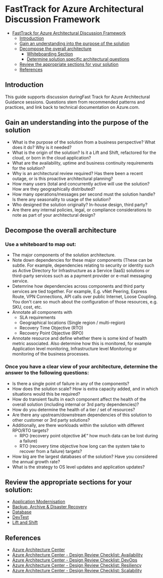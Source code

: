 # FastTrack for Azure Architectural Discussion Framework

- [FastTrack for Azure Architectural Discussion Framework](#fasttrack-for-azure-architectural-discussion-framework)
  * [Introduction](#introduction)
  * [Gain an understanding into the purpose of the solution](#gain-an-understanding-into-the-purpose-of-the-solution)
  * [Decompose the overall architecture](#decompose-the-overall-architecture)
    + [Whiteboarding Section](#use-a-whiteboard-to-map-out-)
    + [Determine solution specific architectural questions](#once-you-have-a-clear-view-of-your-architecture--determine-the-answer-to-the-following-questions-)
  * [Review the appropriate sections for your solution](#review-the-appropriate-sections-for-your-solution-)
  * [References](#references)

## Introduction
This guide supports discussion duringFast Track for Azure Architectural Guidance sessions. Questions stem from recommended patterns and practices, and link back to technical documentation on Azure.com.

## Gain an understanding into the purpose of the solution

* What is the purpose of the solution from a business perspective? What does it do? Why is it needed?
* What is the origin of the solution? Is it a Lift and Shift, refactored for the cloud, or born in the cloud application?
* What are the availability, uptime and business continuity requirements for the solution?
* Why is an architectural review required? Has there been a recent outage, or is this proactive architectural planning?
* How many users (total and concurrently active will use the solution? How are they geographically distributed?
* How many operations/messages per second must the solution handle? Is there any seasonality to usage of the solution?
* Who designed the solution originally? In-house design, third party?
* Are there any internal policies, legal, or compliance considerations to note as part of your architectural design?

## Decompose the overall architecture

### Use a whiteboard to map out:

* The major components of the solution architecture.
* Note down dependencies for these major components (These can be subtle. For example, dependencies relating to security or identity such as Active Directory for Infrastructure as a Service (IaaS) solutions or third-party services such as a payment provider or e-mail messaging service.
* Detemrine how  dependencies across components and third party services are tied together. For example, E.g. vNet Peering, Express Route, VPN Connections, API calls over public Internet, Loose Coupling.  You don't care so much about the configuration of those resources, e.g. SKU, cost, etc.
* Annotate all components with
	* SLA requirements
	* Geographical locations (Single region / multi-region)
	* Recovery Time Objective (RTO)
	* Recovery Point Objective (RPO)
* Annotate resource and define whether there is some kind of health metric associated. Also determine how this is monitored, for example Application level monitoring, Infrastructure level Monitoring or monitoring of the business processes.

### Once you have a clear view of your architecture, determine the answer to the following questions:

* Is there a single point of failure in any of the components?
* How does the solution scale? How is extra capacity added, and in which situations would this be required? 
* How do transient faults in each component affect the health of the overall solution (including internal or 3rd party dependencies)?
* How do you determine the health of a tier / set of resources?
* Are there any upstream/downstream dependencies of this solution to other customer or 3rd party solutions?
* Additionally, are there workloads within the solution with different RPO/RTO targets?
	* RPO (recovery point objective â€“ how much data can be lost during a failure)
	* RTO (recovery time objective how long can the system take to recover from a failure) targets?
* How big are the largest databases of the solution? Have you considered the annual growth rate?
* What is the  strategy to OS level updates and application updates?

## Review the appropriate sections for your solution:

* [Application Modernisation](application-modernisation.md)
* [Backup, Archive & Disaster Recovery](backup-archive-disaster-recovery.md)
* [Database](database.md)
* [DevTest](devtest.md)
* [Lift and Shift](lift-and-shift.md)

## References
* [Azure Architecture Center](https://docs.microsoft.com/en-us/azure/architecture/)
* [Azure Architecture Center - Design Review Checklist: Availability](https://docs.microsoft.com/en-gb/azure/architecture/checklist/availability)
* [Azure Architecture Center - Design Review Checklist: DevOps](https://docs.microsoft.com/en-gb/azure/architecture/checklist/dev-ops)
* [Azure Architecture Center - Design Review Checklist: Resiliency](https://docs.microsoft.com/en-gb/azure/architecture/checklist/resiliency)
* [Azure Architecture Center - Design Review Checklist: Scalability](https://docs.microsoft.com/en-gb/azure/architecture/checklist/scalability)
